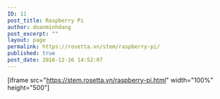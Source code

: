 ```yaml
---
ID: 11
post_title: Raspberry Pi
author: doanminhdang
post_excerpt: ""
layout: page
permalink: https://rosetta.vn/stem/raspberry-pi/
published: true
post_date: 2016-12-16 14:52:07
---
```

[iframe src="https://stem.rosetta.vn/raspberry-pi.html" width="100%" height="500"]